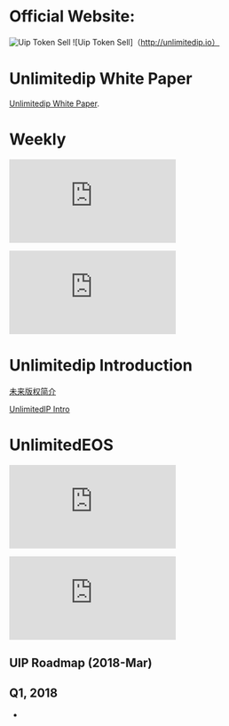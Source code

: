 
# Official Website:

![Uip Token Sell](http://unlimitedip.io)
![Uip Token Sell]（http://unlimitedip.io）


# Unlimitedip  White Paper
[Unlimitedip  White Paper](https://github.com/linkentertainments/Documentation/blob/master/UIP_Whitepaper_v5.1.pdf).


# Weekly

![周报427](https://github.com/linkentertainments/Documentation/blob/master/%E5%91%A8%E6%8A%A5427.md)

![Weekly Update427](https://github.com/linkentertainments/Documentation/blob/master/Weekly%20Update427.md)


# Unlimitedip  Introduction
[未来版权简介](https://github.com/baizhanting/Documentation/blob/master/%E6%9C%AA%E6%9D%A5%E7%89%88%E6%9D%83%E7%AE%80%E4%BB%8B.md)

[UnlimitedIP Intro](https://github.com/baizhanting/Documentation/blob/master/UnlimitedIP%20Intro.md)


# UnlimitedEOS

![UnlimitedEOS加入了节点候选者内部EOS主网测试群](https://github.com/linkentertainments/Documentation/blob/master/UnlimitedEOS%E5%8A%A0%E5%85%A5%E4%BA%86%E8%8A%82%E7%82%B9%E5%80%99%E9%80%89%E8%80%85%E5%86%85%E9%83%A8EOS%E4%B8%BB%E7%BD%91%E6%B5%8B%E8%AF%95%E7%BE%A4.md)

![EOS BP Campaign](https://github.com/linkentertainments/Documentation/blob/master/EOS%20BP%20Campaign.md)



## UIP Roadmap (2018-Mar)
## Q1, 2018
- 



